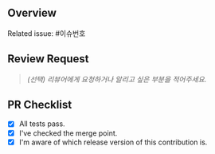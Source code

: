 ## Overview
Related issue: #이슈번호

## Review Request
> *(선택) 리뷰어에게 요청하거나 알리고 싶은 부분을 적어주세요.*

## PR Checklist
- [x] All tests pass.
- [x] I've checked the merge point.
- [x] I'm aware of which release version of this contribution is.